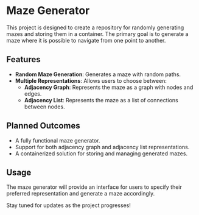 # Maze Generator

This project is designed to create a repository for randomly generating mazes and storing them in a container. The primary goal is to generate a maze where it is possible to navigate from one point to another.

## Features

- **Random Maze Generation**: Generates a maze with random paths.
- **Multiple Representations**: Allows users to choose between:
  - **Adjacency Graph**: Represents the maze as a graph with nodes and edges.
  - **Adjacency List**: Represents the maze as a list of connections between nodes.

## Planned Outcomes

- A fully functional maze generator.
- Support for both adjacency graph and adjacency list representations.
- A containerized solution for storing and managing generated mazes.

## Usage

The maze generator will provide an interface for users to specify their preferred representation and generate a maze accordingly.

Stay tuned for updates as the project progresses!